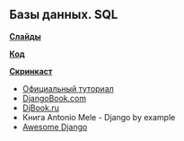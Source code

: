 ## Базы данных. SQL

**[Слайды](https://dbeliakov.github.io/mipt-web-2016/lections/08/slides/)**

**[Код](code)**

**[Скринкаст](TBD)**

* [Официальный туториал](https://docs.djangoproject.com/en/1.10/intro/tutorial01/)
* [DjangoBook.com](http://djangobook.com)
* [DjBook.ru](http://djbook.ru/rel1.9/)
* Книга Antonio Mele - Django by example
* [Awesome Django](https://github.com/rosarior/awesome-django)